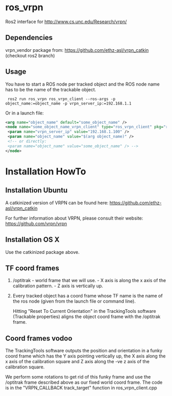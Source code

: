 ros_vrpn
===============

Ros2 interface for http://www.cs.unc.edu/Research/vrpn/

Dependencies
-------------------
vrpn_vendor package from: https://github.com/ethz-asl/vrpn_catkin (checkout ros2 branch)


Usage
-----------------
You have to start a ROS node per tracked object and the ROS node name has to be the name of the trackable object.

     ros2 run ros_vrpn ros_vrpn_client --ros-args -p object_name:=object_name -p vrpn_server_ip:=192.168.1.1

Or in a launch file:
```XML
<arg name="object_name" default="some_object_name" />
<node name="some_object_name_vrpn_client" type="ros_vrpn_client" pkg="ros_vrpn_client" output="screen">
 <param name="vrpn_server_ip" value="192.168.1.100" />
 <param name="object_name" value="$(arg object_name)" />
 <!-- or directly:
 <param name="object_name" value="some_object_name" /> -->
</node>
```
Installation HowTo
===============
Installation Ubuntu
-------------------
A catkinized version of VRPN can be found here: https://github.com/ethz-asl/vrpn_catkin

For further information about VRPN, please consult their website:
https://github.com/vrpn/vrpn

Installation OS X
-----------------
Use the catkinized package above.

TF coord frames
----------------

1. /optitrak
        - world frame that we will use.
        - X axis is along the x axis of the calibration pattern.
        - Z axis is vertically up.

2. Every tracked object has a coord frame whose TF name is the name of
   the ros node (given from the launch file or command line).

   Hitting "Reset To Current Orientation" in the TrackingTools
   software (Trackable properties) aligns the object coord frame with
   the /optitrak frame.

Coord frames vodoo
------------------
The TrackingTools software outputs the position and orientation in a
funky coord frame which has the Y axis pointing vertically up, the X
axis along the x axis of the calibration square and Z axis along the
-ve z axis of the calibration square.

We perform some rotations to get rid of this funky frame and use the
/optitrak frame described above as our fixed world coord frame. The
code is in the "VRPN_CALLBACK track_target" function in
ros_vrpn_client.cpp


